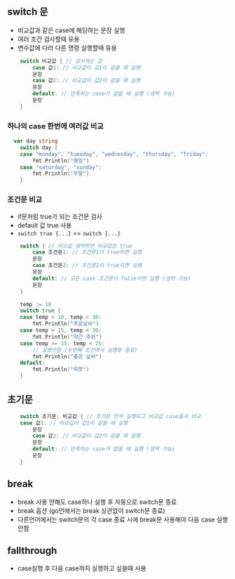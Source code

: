 ## switch 문
- 비교값과 같은 case에 해당하는 문장 실행
- 여러 조건 검사할때 유용
- 변수값에 다라 다른 명령 실행할때 유용

```go
	switch 비교값 { // 검사하는 값
		case 값1: // 비교값이 값1이 같을 때 실행
		문장
		case 값2: // 비교값이 값2이 같을 때 실행
		문장
		default: // 만족하는 case가 없을 때 실행 (생략 가능)
		문장
	}
```

### 하나의 case 한번에 여러값 비교
```go
  var day string
	switch day {
    case "monday", "tuesday", "wednesday", "thursday", "friday":
		fmt.Println("평일")
	case "saturday", "sunday":
		fmt.Println("주말")
	}
```

### 조건문 비교
- if문처럼 true가 되는 조건문 검사
- default 값 true 사용
- `switch true {...}` == `switch {...}`
```go
	switch { // 비교값 생략하면 비교값은 true 
		case 조건문1: // 조건문1이 true이면 실행
		문장
		case 조건문2: // 조건문2이 true이면 실행
		문장
		default: // 모든 case 조건문이 false이면 실행 (생략 가능)
		문장
	}
```
```go
	temp := 18
	switch true {
	case temp < 10, temp < 30:
		fmt.Println("추운날씨")
	case temp > 15, temp < 30:
		fmt.Println("약간 추위")
	case temp >= 15, temp < 25:
		// 실행안함 (두번째 조건에서 실행후 종료)
		fmt.Println("좋은 날씨")
	default:
		fmt.Println("따뜻")
	}
```

## 초기문
```go
	switch 초기문; 비교값 { // 초기문 먼저 실행되고 비교값 case들과 비교
    case 값1: // 비교값이 값1이 같을 때 실행
		문장
		case 값2: // 비교값이 값2이 같을 때 실행
		문장
		default: // 만족하는 case가 없을 때 실행 (생략 가능)
		문장
	}
```

## break 
- break 사용 안해도 case하나 실행 후 자동으로 switch문 종료
- break 옵션 (go언에서는 break 상관없이 switch문 종료)
- 다른언어에서는 switch문의 각 case 종료 시에 break문 사용해야 다음 case 실행 안함

## fallthrough
- case실행 후 다음 case까지 실행하고 싶을때 사용